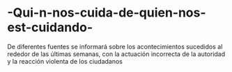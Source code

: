 # -Qui-n-nos-cuida-de-quien-nos-est-cuidando-
De diferentes fuentes se informará sobre los acontecimientos sucedidos al rededor de las últimas semanas, con la actuación incorrecta de la autoridad y la reacción violenta de los ciudadanos 
